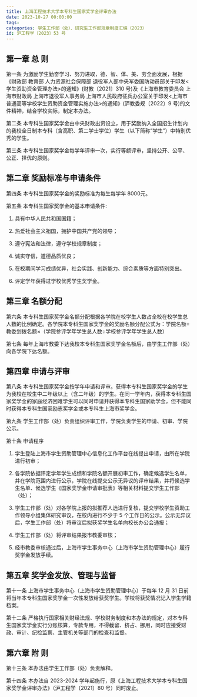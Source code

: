 ```yaml
---
title: 上海工程技术大学本专科生国家奖学金评审办法
date: 2023-10-27 00:00:00
tags: 
categories: 学生工作部（处）、研究生工作部规章制度汇编（2023）
id: 沪工程学〔2023〕53 号
---
```


## 第一章 总 则 

第一条 为激励学生勤奋学习、努力进取，德、智、体、美、劳全面发展，根据《财政部 教育部 人力资源社会保障部 退役军人部中央军委国防动员部关于印发<学生资助资金管理办法>的通知》(财教〔2021〕310 号)及《上海市教育委员会 上海市财政局 上海市退役军人事务局 上海市人民政府征兵办公室关于印发<上海市普通高等学校学生资助资金管理实施办法>的通知》(沪教委规〔2022〕9 号)的文件精神，结合学校实际，制定本办法。

第二条 本专科生国家奖学金由中央财政出资设立，用于奖励纳入全国招生计划内的我校全日制本专科（含高职、第二学士学位）学生（以下简称“学生”）中特别优秀的学生。

第三条 本专科生国家奖学金每学年评审一次，实行等额评审，坚持公开、公平、公正、择优的原则。

## 第二章 奖励标准与申请条件

第四条 本专科生国家奖学金的奖励标准为每生每学年 8000元。

第五条 本专科生国家奖学金的基本申请条件:

1. 具有中华人民共和国国籍；

2. 热爱社会主义祖国，拥护中国共产党的领导；

3. 遵守宪法和法律，遵守学校规章制度；

4. 诚实守信，道德品质优良；

5. 在校期间学习成绩优异，社会实践、创新能力、综合素质等方面特别突出。

6. 评定学年获得过学校优秀学生奖学金。

## 第三章 名额分配

第六条 本专科生国家奖学金名额分配根据各学院在校学生人数占全校在校学生总人数的比例确定。各学院本专科生国家奖学金的奖励名额分配公式为：学院名额=教委划拨名额×（学院参评学年学生总人数÷学校参评学年学生总人数）

第七条 每年上海市教委下达我校本专科生国家奖学金名额后，由学生工作部（处）向各学院下达名额。

## 第四章 申请与评审

第八条 本专科生国家奖学金按学年申请和评审。获得本专科生国家奖学金的学生为我校在校生中二年级以上（含二年级）的学生。在同一学年内，获得本专科生国家奖学金的家庭经济困难学生可以同时申请并获得本专科生国家助学金，但不能同时获得本专科生国家励志奖学金或本专科生上海市奖学金。

第九条 学生工作部（处）负责组织评审工作，学院负责学生的申请、初审、学院公示。

第十条 申请程序

1. 学生登陆上海市学生资助管理中心信息化工作平台在线提出申请，由所在学院进行初审；

2. 各学院依据评定学年学生成绩和学院名额开展初审工作，确定候选学生名单，并在学院范围内进行公示，学院在线提交公示无异议的评审结果，并将候选学生名单、候选学生《国家奖学金申请审批表》等相关材料提交学生工作部（处）；

3. 学生工作部（处）对各学院上报的拟推荐人选进行复核，提交学校学生资助工作领导小组集体研究审议，在校内进行不少于 5 个工作日的公示。公示无异议后，学生工作部（处）将审议后拟获奖学生名单向校长办公会通报；

4. 学生工作部（处）将评审结果报市教委审核；

5. 经市教委审核通过后，上海市学生事务中心（上海市学生资助管理中心）履行奖学金发放手续。

## 第五章 奖学金发放、管理与监督

第十一条 上海市学生事务中心（上海市学生资助管理中心）于每年 12 月 31 日前将当年本专科生国家奖学金一次性发放给获奖学生。学校将获奖情况记入学生学籍档案。

第十二条 严格执行国家相关财经法规、学校财务制度和本办法的规定，对本专科生国家奖学金实行分账核算，专款专用，不得截留、挤占、挪用，同时应接受财政、审计、纪检监察、主管机关等部门的检查和监督。

## 第六章 附 则

第十三条 本办法由学生工作部（处）负责解释。

第十四条 本办法自 2023-2024 学年起施行，原《上海工程技术大学本专科生国家奖学金评审办法》（沪工程学〔2021〕80 号）同时废止。